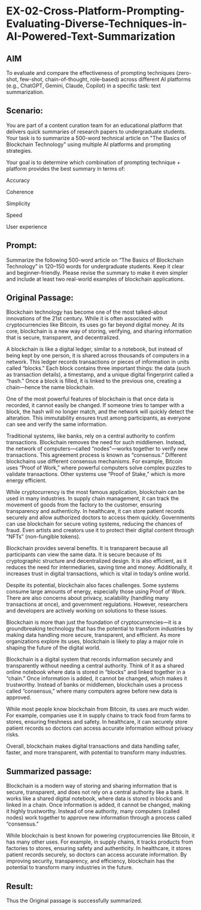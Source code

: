 # EX-02-Cross-Platform-Prompting-Evaluating-Diverse-Techniques-in-AI-Powered-Text-Summarization

## AIM
To evaluate and compare the effectiveness of prompting techniques (zero-shot, few-shot, chain-of-thought, role-based) across different AI platforms (e.g., ChatGPT, Gemini, Claude, Copilot) in a specific task: text summarization.

## Scenario:
You are part of a content curation team for an educational platform that delivers quick summaries of research papers to undergraduate students. Your task is to summarize a 500-word technical article on "The Basics of Blockchain Technology" using multiple AI platforms and prompting strategies.

Your goal is to determine which combination of prompting technique + platform provides the best summary in terms of:

Accuracy

Coherence

Simplicity

Speed

User experience

## Prompt:

Summarize the following 500-word article on “The Basics of Blockchain Technology” in 120–150 words for undergraduate students. Keep it clear and beginner-friendly. Please revise the summary to make it even simpler and include at least two real-world examples of blockchain applications.

## Original Passage:

Blockchain technology has become one of the most talked-about innovations of the 21st century. While it is often associated with cryptocurrencies like Bitcoin, its uses go far beyond digital money. At its core, blockchain is a new way of storing, verifying, and sharing information that is secure, transparent, and decentralized.

A blockchain is like a digital ledger, similar to a notebook, but instead of being kept by one person, it is shared across thousands of computers in a network. This ledger records transactions or pieces of information in units called “blocks.” Each block contains three important things: the data (such as transaction details), a timestamp, and a unique digital fingerprint called a “hash.” Once a block is filled, it is linked to the previous one, creating a chain—hence the name blockchain.

One of the most powerful features of blockchain is that once data is recorded, it cannot easily be changed. If someone tries to tamper with a block, the hash will no longer match, and the network will quickly detect the alteration. This immutability ensures trust among participants, as everyone can see and verify the same information.

Traditional systems, like banks, rely on a central authority to confirm transactions. Blockchain removes the need for such middlemen. Instead, the network of computers—called “nodes”—works together to verify new transactions. This agreement process is known as “consensus.” Different blockchains use different consensus mechanisms. For example, Bitcoin uses “Proof of Work,” where powerful computers solve complex puzzles to validate transactions. Other systems use “Proof of Stake,” which is more energy efficient.

While cryptocurrency is the most famous application, blockchain can be used in many industries. In supply chain management, it can track the movement of goods from the factory to the customer, ensuring transparency and authenticity. In healthcare, it can store patient records securely and allow authorized doctors to access them quickly. Governments can use blockchain for secure voting systems, reducing the chances of fraud. Even artists and creators use it to protect their digital content through “NFTs” (non-fungible tokens).


Blockchain provides several benefits. It is transparent because all participants can view the same data. It is secure because of its cryptographic structure and decentralized design. It is also efficient, as it reduces the need for intermediaries, saving time and money. Additionally, it increases trust in digital transactions, which is vital in today’s online world.

Despite its potential, blockchain also faces challenges. Some systems consume large amounts of energy, especially those using Proof of Work. There are also concerns about privacy, scalability (handling many transactions at once), and government regulations. However, researchers and developers are actively working on solutions to these issues.


Blockchain is more than just the foundation of cryptocurrencies—it is a groundbreaking technology that has the potential to transform industries by making data handling more secure, transparent, and efficient. As more organizations explore its uses, blockchain is likely to play a major role in shaping the future of the digital world.

Blockchain is a digital system that records information securely and transparently without needing a central authority. Think of it as a shared online notebook where data is stored in “blocks” and linked together in a “chain.” Once information is added, it cannot be changed, which makes it trustworthy. Instead of banks or middlemen, blockchain uses a process called “consensus,” where many computers agree before new data is approved.

While most people know blockchain from Bitcoin, its uses are much wider. For example, companies use it in supply chains to track food from farms to stores, ensuring freshness and safety. In healthcare, it can securely store patient records so doctors can access accurate information without privacy risks.

Overall, blockchain makes digital transactions and data handling safer, faster, and more transparent, with potential to transform many industries.

## Summarized passage:

Blockchain is a modern way of storing and sharing information that is secure, transparent, and does not rely on a central authority like a bank. It works like a shared digital notebook, where data is stored in blocks and linked in a chain. Once information is added, it cannot be changed, making it highly trustworthy. Instead of one authority, many computers (called nodes) work together to approve new information through a process called “consensus.”

While blockchain is best known for powering cryptocurrencies like Bitcoin, it has many other uses. For example, in supply chains, it tracks products from factories to stores, ensuring safety and authenticity. In healthcare, it stores patient records securely, so doctors can access accurate information. By improving security, transparency, and efficiency, blockchain has the potential to transform many industries in the future.


## Result:
Thus the Original passage is successfully summarized.


